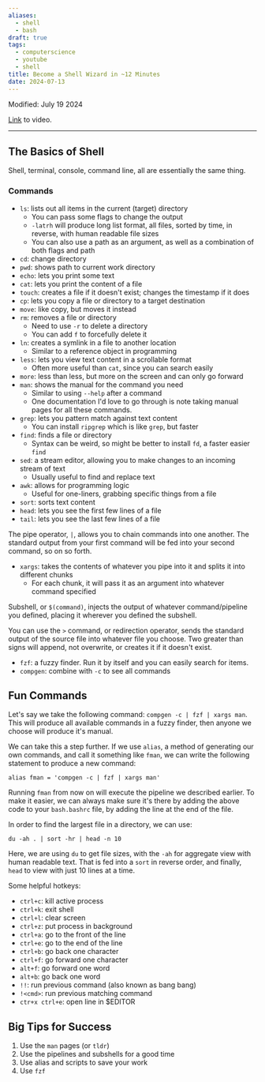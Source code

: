 ```yaml
---
aliases:
  - shell
  - bash
draft: true
tags:
  - computerscience
  - youtube
  - shell
title: Become a Shell Wizard in ~12 Minutes
date: 2024-07-13
---
```

Modified: July 19 2024 

[Link](https://www.y/woutube.comatch?v=IYZDIhfAUM0&list=PLU-P2PlzpIf3EpWfxk-Mu_ZVJVS5Wb-_e&index=22) to video.

-------------------------------------------------------------------------------
## **The Basics of Shell** 

Shell, terminal, console, command line, all are essentially the same thing.

### **Commands**

- `ls`: lists out all items in the current (target) directory
	- You can pass some flags to change the output
	- `-latrh` will produce long list format, all files, sorted by time, in reverse, with human readable file sizes
	- You can also use a path as an argument, as well as a combination of both flags and path
- `cd`: change directory
- `pwd`: shows path to current work directory
- `echo`: lets you print some text
- `cat`: lets you print the content of a file
- `touch`: creates a file if it doesn't exist; changes the timestamp if it does
- `cp`: lets you copy a file or directory to a target destination
- `move`: like copy, but moves it instead
- `rm`: removes a file or directory
	- Need to use `-r` to delete a directory
	- You can add `f` to forcefully delete it
- `ln`: creates a symlink in a file to another location
	- Similar to a reference object in programming
- `less`: lets you view text content in a scrollable format
	- Often more useful than `cat`, since you can search easily
- `more`: less than less, but more on the screen and can only go forward
- `man`: shows the manual for the command you need
	- Similar to using `--help` after a command
	- One documentation I'd love to go through is note taking manual pages for all these commands.
- `grep`: lets you pattern match against text content
	- You can install `ripgrep` which is like `grep`, but faster
- `find`: finds a file or directory 
	- Syntax can be weird, so might be better to install `fd`, a faster easier `find`
- `sed`: a stream editor, allowing you to make changes to an incoming stream of text
	- Usually useful to find and replace text
- `awk`: allows for programming logic
	- Useful for one-liners, grabbing specific things from a file
- `sort`: sorts text content
- `head`: lets you see the first few lines of a file
- `tail`: lets you see the last few lines of a file

The pipe operator, `|`, allows you to chain commands into one another. The standard output from your first command will be fed into your second command, so on so forth.

 - `xargs`: takes the contents of whatever you pipe into it and splits it into different chunks
	 - For each chunk, it will pass it as an argument into whatever command specified

Subshell, or `$(command)`, injects the output of whatever command/pipeline you defined, placing it wherever you defined the subshell.

You can use the `>` command, or redirection operator, sends the standard output of the source file into whatever file you choose. Two greater than signs will append, not overwrite, or creates it if it doesn't exist.

 - `fzf`: a fuzzy finder. Run it by itself and you can easily search for items.
 - `compgen`: combine with `-c` to see all commands


## **Fun Commands**

Let's say we take the following command: `compgen -c | fzf | xargs man`. This will produce all available commands in a fuzzy finder, then anyone we choose will produce it's manual.  

We can take this a step further. If we use `alias`, a method of generating our own commands, and call it something like `fman`, we can write the following statement to produce a new command:

```
alias fman = 'compgen -c | fzf | xargs man'
```

Running `fman` from now on will execute the pipeline we described earlier. To make it easier, we can always make sure it's there by adding the above code to your `bash.bashrc` file, by adding the line at the end of the file.

In order to find the largest file in a directory, we can use:

```
du -ah . | sort -hr | head -n 10
```

Here, we are using `du` to get file sizes, with the `-ah` for aggregate view with human readable text. That is fed into a `sort` in reverse order, and finally, `head` to view with just 10 lines at a time.


Some helpful hotkeys:
- `ctrl+c`: kill active process
- `ctrl+k`: exit shell
- `ctrl+l`: clear screen
- `ctrl+z`: put process in background
- `ctrl+a`: go to the front of the line
- `ctrl+e`: go to the end of the line
- `ctrl+b`: go back one character
- `ctrl+f`: go forward one character
- `alt+f`: go forward one word
- `alt+b`: go back one word
- `!!`: run previous command (also known as bang bang)
- `!<cmd>`: run previous matching command
- `ctr+x ctrl+e`: open line in $EDITOR

## **Big Tips for Success**
1. Use the `man` pages (or `tldr`)
2. Use the pipelines and subshells for a good time
3. Use alias and scripts to save your work
4. Use `fzf`